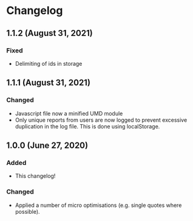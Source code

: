 # Changelog

## 1.1.2 (August 31, 2021)

### Fixed
- Delimiting of ids in storage

## 1.1.1 (August 31, 2021)

### Changed
- Javascript file now a minified UMD module
- Only unique reports from users are now logged to prevent excessive duplication in the log file. This is done using localStorage.

## 1.0.0 (June 27, 2020)

### Added
- This changelog!

### Changed
- Applied a number of micro optimisations (e.g. single quotes where possible).
